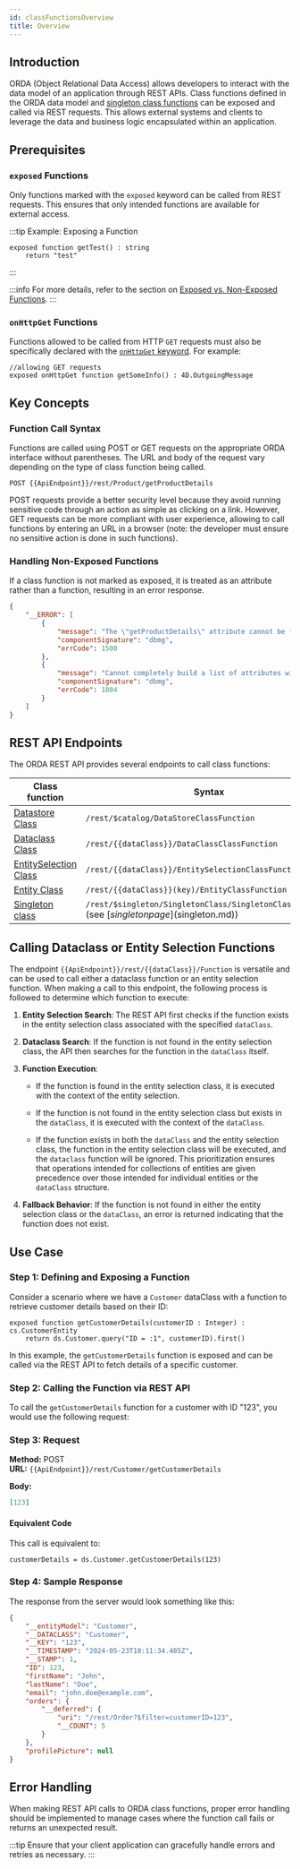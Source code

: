 ```yaml
---
id: classFunctionsOverview
title: Overview
---
```



## Introduction

ORDA (Object Relational Data Access) allows developers to interact with the data model of an application through REST APIs. Class functions defined in the ORDA data model and [singleton class functions]($singleton.md) can be exposed and called via REST requests. This allows external systems and clients to leverage the data and business logic encapsulated within an application.


## Prerequisites

### `exposed` Functions

Only functions marked with the `exposed` keyword can be called from REST requests. This ensures that only intended functions are available for external access.

:::tip Example: Exposing a Function

```qs
exposed function getTest() : string
    return "test"
```
:::

:::info
For more details, refer to the section on [Exposed vs. Non-Exposed Functions](../orda/data-model#exposed-vs-non-exposed-functions).
:::

### `onHttpGet` Functions

Functions allowed to be called from HTTP `GET` requests must also be specifically declared with the [`onHttpGet` keyword](../orda/data-model.md#onhttpget-keyword). For example:

```qs
//allowing GET requests
exposed onHttpGet function getSomeInfo() : 4D.OutgoingMessage
```



## Key Concepts

### Function Call Syntax

Functions are called using POST or GET requests on the appropriate ORDA interface without parentheses. The URL and body of the request vary depending on the type of class function being called.

```
POST {{ApiEndpoint}}/rest/Product/getProductDetails
```

POST requests provide a better security level because they avoid running sensitive code through an action as simple as clicking on a link. However, GET requests can be more compliant with user experience, allowing to call functions by entering an URL in a browser (note: the developer must ensure no sensitive action is done in such functions).


### Handling Non-Exposed Functions

If a class function is not marked as exposed, it is treated as an attribute rather than a function, resulting in an error response.

```json
{
    "__ERROR": [
        {
            "message": "The \"getProductDetails\" attribute cannot be found in The \"Product\" dataclass",
            "componentSignature": "dbmg",
            "errCode": 1500
        },
        {
            "message": "Cannot completely build a list of attributes with \"getProductDetails\" for the \"Product\" dataclass",
            "componentSignature": "dbmg",
            "errCode": 1804
        }
    ]
}
```

## REST API Endpoints

The ORDA REST API provides several endpoints to call class functions:

|Class function|Syntax|
|---|----|
|[Datastore Class](../orda/data-model#datastore)|`/rest/$catalog/DataStoreClassFunction`|
|[Dataclass Class](../orda/data-model#dataclass)|`/rest/{{dataClass}}/DataClassClassFunction`|
|[EntitySelection Class](../orda/data-model#entityselection-class)|`/rest/{{dataClass}}/EntitySelectionClassFunction`|
|[Entity Class](../orda/data-model#entity-class)|`/rest/{{dataClass}}(key)/EntityClassFunction`|
|[Singleton class](../language/basics/lang-classes.md#singleton-classes)|`/rest/$singleton/SingletonClass/SingletonClassFunction` (see [$singleton page]($singleton.md))|



## Calling Dataclass or Entity Selection Functions

The endpoint `{{ApiEndpoint}}/rest/{{dataClass}}/Function` is versatile and can be used to call either a dataclass function or an entity selection function. When making a call to this endpoint, the following process is followed to determine which function to execute:

1. **Entity Selection Search**: The REST API first checks if the function exists in the entity selection class associated with the specified `dataClass`. 

2. **Dataclass Search**: If the function is not found in the entity selection class, the API then searches for the function in the `dataClass` itself. 

3. **Function Execution**:

   - If the function is found in the entity selection class, it is executed with the context of the entity selection.

   - If the function is not found in the entity selection class but exists in the `dataClass`, it is executed with the context of the `dataClass`.

   - If the function exists in both the `dataClass` and the entity selection class, the function in the entity selection class will be executed, and the `dataclass` function will be ignored. This prioritization ensures that operations intended for collections of entities are given precedence over those intended for individual entities or the `dataClass` structure.

4. **Fallback Behavior**: If the function is not found in either the entity selection class or the `dataClass`, an error is returned indicating that the function does not exist.



## Use Case

### Step 1: Defining and Exposing a Function

Consider a scenario where we have a `Customer` dataClass with a function to retrieve customer details based on their ID:

```qs
exposed function getCustomerDetails(customerID : Integer) : cs.CustomerEntity
    return ds.Customer.query("ID = :1", customerID).first()
```

In this example, the `getCustomerDetails` function is exposed and can be called via the REST API to fetch details of a specific customer.

### Step 2: Calling the Function via REST API

To call the `getCustomerDetails` function for a customer with ID "123", you would use the following request:

### Step 3: Request

**Method:** POST  
**URL:** `{{ApiEndpoint}}/rest/Customer/getCustomerDetails`

**Body:**

```json
[123]
```

#### Equivalent Code

This call is equivalent to:

```qs
customerDetails = ds.Customer.getCustomerDetails(123)
```

### Step 4: Sample Response

The response from the server would look something like this:

```json
{
    "__entityModel": "Customer",
    "__DATACLASS": "Customer",
    "__KEY": "123",
    "__TIMESTAMP": "2024-05-23T18:11:34.485Z",
    "__STAMP": 1,
    "ID": 123,
    "firstName": "John",
    "lastName": "Doe",
    "email": "john.doe@example.com",
    "orders": {
        "__deferred": {
            "uri": "/rest/Order?$filter=customerID=123",
            "__COUNT": 5
        }
    },
    "profilePicture": null
}
```

## Error Handling

When making REST API calls to ORDA class functions, proper error handling should be implemented to manage cases where the function call fails or returns an unexpected result. 

:::tip
Ensure that your client application can gracefully handle errors and retries as necessary.
:::


<!--

## /rest/{{dataClass}}/{{DataClassClassFunction}}

### Purpose

This endpoint executes a class function that is defined within the dataClass. 


### Properties Returned


### Sample Usage in Postman

How to Use:

- **Method**: GET
- **URL**: `{{ApiEndpoint}}/rest/Users/{{DataClassClassFunction}}`

<img src={require('./img/restQueryPath.png').default} style={{borderRadius: '6px'}} />


### Sample Response

The response structure for the `/rest/Users/{{DataClassClassFunction}}` endpoint looks something like this in practice:

```json

```


## /rest/{{dataClass}}/{{EntitySelectionClassFunction}}

### Purpose

This endpoint executes a function on a selection of entities within the dataClass, potentially using filters to define which entities are affected.


### Properties Returned


### Sample Usage in Postman

How to Use:

- **Method**: GET
- **URL**: `{{ApiEndpoint}}/rest/Users/{{EntitySelectionClassFunction}}`

<img src={require('./img/restQueryPath.png').default} style={{borderRadius: '6px'}} />


### Sample Response

The response structure for the `/rest/Users/{{EntitySelectionClassFunction}}` endpoint looks something like this in practice:

```json

```

## /rest/{{dataClass}}[{{key}}]/{{EntitySelectionClassFunction}}

### Purpose

This endpoint performs a class function on a specific entity within the dataClass identified by the key.


### Properties Returned


### Sample Usage in Postman

How to Use:

- **Method**: GET
- **URL**: `{{ApiEndpoint}}/rest/Users[2]/{{EntitySelectionClassFunction}}`

<img src={require('./img/restQueryPath.png').default} style={{borderRadius: '6px'}} />


### Sample Response

The response structure for the `/rest/Users[2]/{{EntitySelectionClassFunction}}` endpoint looks something like this in practice:

```json

```

-->